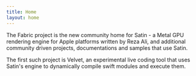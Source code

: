 ```yaml
---
title: Home
layout: home
---
```


The Fabric project is the new community home for Satin - a Metal GPU rendering engine for Apple platforms written by Reza Ali, and additional community driven projects, documentations and samples that use Satin. 

The first such project is Velvet, an experimental live coding tool that uses Satin's engine to dynamically compile swift modules and execute them. 



